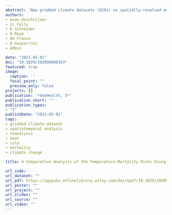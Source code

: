 ```yaml
---
abstract: 'New gridded climate datasets (GCDs) on spatially‐resolved modelled weather data have recently been released to explore the impacts of climate change. GCDs have been suggested as potential alternatives to weather station data in epidemiological assessments on health impacts of temperature and climate change. These can be particularly useful for assessment in regions that have remained understudied due to limited or low quality weather station data. However to date, no study has critically evaluated the application of GCDs of variable spatial resolution in temperature‐mortality assessments across regions of different orography, climate and size. Here we explored the performance of population‐weighted daily mean temperature data from the global ERA5 reanalysis dataset in the 10 regions in the United Kingdom and the 26 cantons in Switzerland, combined with two local high‐resolution GCDs (Haduk‐grid UKPOC‐9 and MeteoSwiss‐grid‐product, respectively) and compared these to weather station data and unweighted homologous series. We applied quasi‐Poisson time series regression with distributed lag non‐linear models to obtain the GCD‐ and region‐specific temperature‐mortality associations and calculated the corresponding cold‐ and heat‐related excess mortality. Although the five exposure datasets yielded different average area‐level temperature estimates, these deviations did not result in substantial variations in the temperature‐mortality association or impacts. Moreover, local population‐weighted GCDs showed better overall performance, suggesting that they could be excellent alternatives to help advance knowledge on climate change impacts in remote regions with large climate and population distribution variability, which has remained largely unexplored in present literature due to the lack of reliable exposure data.'
authors:
- evan-deschrijver
- CL Folly
- R Schneider
- D Royé
- OH Franco
- A Gasparrini
- Admin

date: "2021-05-01"
doi: "10.1029/2020GH000363"
featured: true
image:
  caption: ''
  focal_point: ""
  preview_only: false
projects: []
publication: '*GeoHealth, 5*'
publication_short: ""
publication_types:
- "2"
publishDate: "2021-05-01"
tags:
- gridded climate dataset
- spatiotemporal analysis
- reanalysis
- heat
- cold
- mortality
- climate change

title: A Comparative Analysis of the Temperature‐Mortality Risks Using Different Weather Datasets Across Heterogeneous Regions

url_code: 
url_dataset: ""
url_pdf: https://agupubs.onlinelibrary.wiley.com/doi/epdf/10.1029/2020GH000363
url_poster: ""
url_project: ""
url_slides: ""
url_source: ""
url_video: ""
---
```

